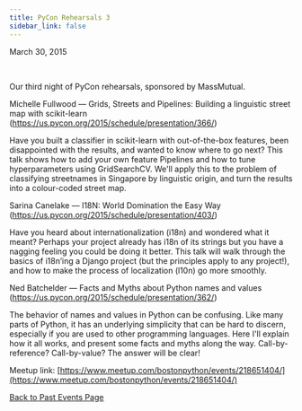 ```yaml
---
title: PyCon Rehearsals 3
sidebar_link: false
---
```


March 30, 2015


   

Our third night of PyCon rehearsals, sponsored by MassMutual.

Michelle Fullwood — Grids, Streets and Pipelines: Building a linguistic street map with scikit-learn (https://us.pycon.org/2015/schedule/presentation/366/)

Have you built a classifier in scikit-learn with out-of-the-box features, been disappointed with the results, and wanted to know where to go next? This talk shows how to add your own feature Pipelines and how to tune hyperparameters using GridSearchCV. We'll apply this to the problem of classifying streetnames in Singapore by linguistic origin, and turn the results into a colour-coded street map.

Sarina Canelake — I18N: World Domination the Easy Way (https://us.pycon.org/2015/schedule/presentation/403/)

Have you heard about internationalization (i18n) and wondered what it meant? Perhaps your project already has i18n of its strings but you have a nagging feeling you could be doing it better. This talk will walk through the basics of i18n’ing a Django project (but the principles apply to any project!), and how to make the process of localization (l10n) go more smoothly.

Ned Batchelder — Facts and Myths about Python names and values (https://us.pycon.org/2015/schedule/presentation/362/)

The behavior of names and values in Python can be confusing. Like many parts of Python, it has an underlying simplicity that can be hard to discern, especially if you are used to other programming languages. Here I'll explain how it all works, and present some facts and myths along the way. Call-by-reference? Call-by-value? The answer will be clear!


Meetup link: [https://www.meetup.com/bostonpython/events/218651404/](https://www.meetup.com/bostonpython/events/218651404/)

[Back to Past Events Page](index.md)